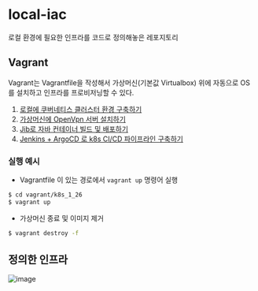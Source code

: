 # local-iac
로컬 환경에 필요한 인프라를 코드로 정의해놓은 레포지토리

## Vagrant
Vagrant는 Vagrantfile을 작성해서 가상머신(기본값 Virtualbox) 위에 자동으로 OS를 설치하고 인프라를 프로비저닝할 수 있다.

1. [로컬에 쿠버네티스 클러스터 환경 구축하기](https://github.com/kangsunku/Iac-k8sv1.26--forVM/blob/main/01_local_k8s_forVM.md)
2. [가상머신에 OpenVpn 서버 설치하기](https://github.com/kangsunku/Iac-k8sv1.26--forVM/blob/main/02_local_openVPN%20Server.md)
3. [Jib로 자바 컨테이너 빌드 및 배포하기](https://github.com/kangsunku/Iac-k8sv1.26--forVM/blob/main/03_Jib_forVM.md)
4. [Jenkins + ArgoCD 로 k8s CI/CD 파이프라인 구축하기](https://github.com/kangsunku/Iac-k8sv1.26--forVM/blob/main/04_Jenkins_ArgoCD_k8s_CICD.md)

   
### 실행 예시
* Vagrantfile 이 있는 경로에서 `vagrant up` 명령어 실행
```bash
$ cd vagrant/k8s_1_26
$ vagrant up
```

* 가상머신 종료 및 이미지 제거
```bash
$ vagrant destroy -f
```

## 정의한 인프라
![image](https://user-images.githubusercontent.com/43487002/225531403-03bc9a4c-5059-484a-835b-4eea68bc6690.png)
